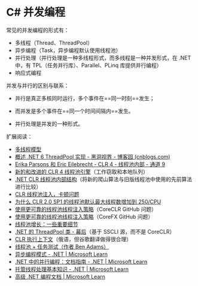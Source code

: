 # C# 并发编程

常见的并发编程的形式有：

- 多线程（Thread、ThreadPool）
- 异步编程（Task，异步编程默认使用线程池）
- 并行处理（并行处理是一种多线程形式，而多线程是一种并发形式，在 .NET 中，有 TPL（任务并行库）、Parallel、PLinq 库提供并行编程）
- 响应式编程

并发与并行的区别与联系：

- 并行是真正多核同时运行，多个事件在==同一时刻==发生；

- 而并发是多个事件在==同一个时间间隔内==发生。
- 并行处理是并发的一种形式。





扩展阅读：

- [多线程模型](https://threads.whuanle.cn/1.thread_basic/2.thread_model.html)
- [概述 .NET 6 ThreadPool 实现 - 黑洞视界 - 博客园 (cnblogs.com)](https://www.cnblogs.com/eventhorizon/p/15316955.html)
- [Erika Parsons 和 Eric Eilebrecht - CLR 4 - 线程池内部 - 通道 9](https://channel9.msdn.com/Shows/Going+Deep/Erika-Parsons-and-Eric-Eilebrecht--CLR-4-Inside-the-new-Threadpool)
- [新的和改进的 CLR 4 线程池引擎](http://www.danielmoth.com/Blog/New-And-Improved-CLR-4-Thread-Pool-Engine.aspx)（工作窃取和本地队列）
- [.NET CLR 线程池内部结构](http://aviadezra.blogspot.co.uk/2009/06/net-clr-thread-pool-work.html)（将新的爬山算法与旧版线程池中使用的先前算法进行比较）
- [CLR 线程池注入，卡顿问题](http://joeduffyblog.com/2006/07/08/clr-thread-pool-injection-stuttering-problems/)
- [为什么 CLR 2.0 SP1 的线程池默认最大线程数增加到 250/CPU](http://joeduffyblog.com/2007/03/04/why-the-clr-20-sp1s-threadpool-default-max-thread-count-was-increased-to-250cpu/)
- [使用更可靠的线程池线程注入策略](https://github.com/dotnet/coreclr/issues/1754)（CoreCLR GitHub 问题）
- [使用更可靠的线程池线程注入策略](https://github.com/dotnet/corefx/issues/2329)（CoreFX GitHub 问题）
- [线程池增长：一些重要细节](https://gist.github.com/JonCole/e65411214030f0d823cb)
- [.NET 的 ThreadPool 类 - 幕后](https://www.codeproject.com/articles/3813/net-s-threadpool-class-behind-the-scenes)（基于 SSCLI 源，而不是 CoreCLR）
- [CLR 执行上下文](http://chabster.blogspot.co.uk/2013/04/clr-execution-context.html)（俄语，但谷歌翻译做得很合理）
- [线程池 + 任务测试（作者 Ben Adams）](https://github.com/benaadams/ThreadPoolTaskTesting)
- [异步编程模式 - .NET | Microsoft Learn](https://learn.microsoft.com/zh-cn/dotnet/standard/asynchronous-programming-patterns/)
- [.NET 中的并行编程：文档指南 - .NET | Microsoft Learn](https://learn.microsoft.com/zh-cn/dotnet/standard/parallel-programming/)
- [托管线程处理基本知识 - .NET | Microsoft Learn](https://learn.microsoft.com/zh-cn/dotnet/standard/threading/managed-threading-basics)
- [高级 .NET 编程文档 | Microsoft Learn](https://learn.microsoft.com/zh-cn/dotnet/navigate/advanced-programming/)